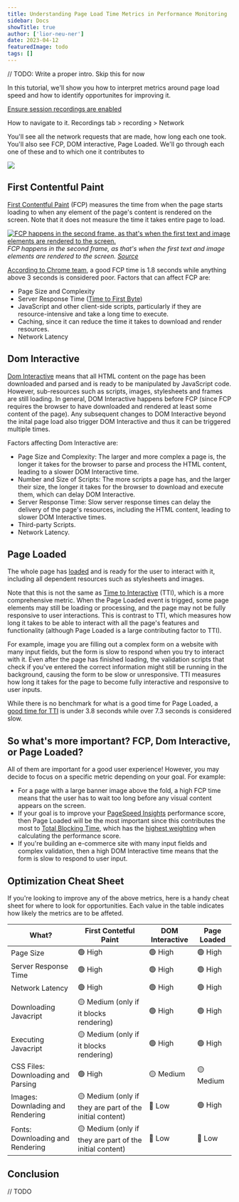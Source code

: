 ```yaml
---
title: Understanding Page Load Time Metrics in Performance Monitoring
sidebar: Docs
showTitle: true
author: ['lior-neu-ner']
date: 2023-04-12
featuredImage: todo
tags: []
---
```


// TODO: Write a proper intro. Skip this for now

In this tutorial, we'll show you how to interpret metrics around page load speed and how to identify opportunites for improving it.

[Ensure session recordings are enabled](https://posthog.com/docs/session-replay/manual) 

How to navigate to it. Recordings tab > recording > Network

You'll see all the network requests that are made, how long each one took. You'll also see FCP, DOM interactive, Page Loaded. 
We'll go through each one of these and to which one it contributes to

![](https://i.imgur.com/Qlqt4c0.png)

## First Contentful Paint
[First Contentful Paint](https://developer.mozilla.org/en-US/docs/Glossary/First_contentful_paint) (FCP) measures the time from when the page starts loading to when any element of the page's content is rendered on the screen. Note that it does not measure the time it takes entire page to load.

[![FCP happens in the second frame, as that's when the first text and image elements are rendered to the screen.](https://web-dev.imgix.net/image/admin/3UhlOxRc0j8Vc4DGd4dt.png?auto=format&w=1600)](https://web.dev/fcp/)
*FCP happens in the second frame, as that's when the first text and image elements are rendered to the screen. [Source](https://web.dev/fcp)* 


[According to Chrome team](https://web.dev/fcp/), a good FCP time is 1.8 seconds while anything above 3 seconds is considered poor. Factors that can affect FCP are:
* Page Size and Complexity
* Server Response Time ([Time to First Byte](https://web.dev/ttfb/)) 
* JavaScript and other client-side scripts, particularly if they are resource-intensive and take a long time to execute.
* Caching, since it can reduce the time it takes to download and render resources.
*  Network Latency

## Dom Interactive
[Dom Interactive](https://developer.mozilla.org/en-US/docs/Web/API/Document/readyState) means that all HTML content on the page has been downloaded and parsed and is ready to be manipulated by JavaScript code. However, sub-resources such as scripts, images, stylesheets and frames are still loading. In general, DOM Interactive happens before FCP (since FCP requires the browser to have downloaded and rendered at least some content of the page). Any subsequent changes to DOM Interactive beyond the inital page load also trigger DOM Interactive and thus it can be triggered multiple times.

Factors affecting Dom Interactive are:
* Page Size and Complexity: The larger and more complex a page is, the longer it takes for the browser to parse and process the HTML content, leading to a slower DOM Interactive time.
* Number and Size of Scripts: The more scripts a page has, and the larger their size, the longer it takes for the browser to download and execute them, which can delay DOM Interactive.
* Server Response Time: Slow server response times can delay the delivery of the page's resources, including the HTML content, leading to slower DOM Interactive times.
* Third-party Scripts.
* Network Latency.

## Page Loaded
The whole page has [loaded](https://developer.mozilla.org/en-US/docs/Web/API/Window/load_event) and is ready for the user to interact with it, including all dependent resources such as stylesheets and images. 

Note that this is not the same as [Time to Interactive](https://web.dev/tti/) (TTI), which is a more comprehensive metric. When the Page Loaded event is trigged, some page elements may still be loading or processing, and the page may not be fully responsive to user interactions. This is contrast to TTI, which measures how long it takes to be able to interact with all the page's features and functionality (although Page Loaded is a large contributing factor to TTI).

For example, image you are filling out a complex form on a website with many input fields, but the form is slow to respond when you try to interact with it. Even after the page has finished loading, the validation scripts that check if you've entered the correct information might still be running in the background, causing the form to be slow or unresponsive. TTI measures how long it takes for the page to become fully interactive and responsive to user inputs.

While there is no benchmark for what is a good time for Page Loaded, a [good time for TTI](https://developer.chrome.com/docs/lighthouse/performance/interactive/#how-lighthouse-determines-your-tti-score) is under 3.8 seconds while over 7.3 seconds is considered slow.


## So what's more important? FCP, Dom Interactive, or Page Loaded?
All of them are important for a good user experience! However, you may decide to focus on a specific metric depending on your goal. For example:

- For a page with a large banner image above the fold, a high FCP time means that the user has to wait too long before any visual content appears on the screen.
- If your goal is to improve your [PageSpeed Insights](https://pagespeed.web.dev/) performance score, then Page Loaded will be the most important since this contributes the most to [Total Blocking Time](https://web.dev/tbt/), which has the [highest weighting](https://developer.chrome.com/docs/lighthouse/performance/performance-scoring/?utm_source=lighthouse&utm_medium=lr#weightings) when calculating the performance score.
- If you're building an e-commerce site with many input fields and complex validation, then a high DOM Interactive time means that the form is slow to respond to user input. 


## Optimization Cheat Sheet
If you're looking to improve any of the above metrics, here is a handy cheat sheet for where to look for opportunities. Each value in the table indicates how likely the metrics are to be affeted.

| What?   | First Contetful Paint  | DOM Interactive | Page Loaded |
|--------|--------|--------|--------|
| Page Size   | 🟢 High  | 🟢 High   | 🟢 High |
| Server Response Time   | 🟢 High  | 🟢 High | 🟢 High |
| Network Latency   | 🟢 High  | 🟢 High | 🟢 High |
| Downloading Javacript  | 🟡 Medium (only if it blocks rendering) | 🟢 High | 🟢 High |
| Executing Javacript  | 🟡 Medium (only if it blocks rendering) | 🟢 High | 🟢 High |
| CSS Files: Downloading and Parsing  | 🟢 High | 🟡 Medium | 🟡 Medium |
| Images: Downlading and Rendering| 🟡 Medium (only if they are part of the initial content) | 🔴 Low | 🟢 High |
| Fonts: Downloading and Rendering  | 🟡 Medium (only if they are part of the initial content)  | 🔴 Low |  🔴 Low  |

## Conclusion

// TODO

